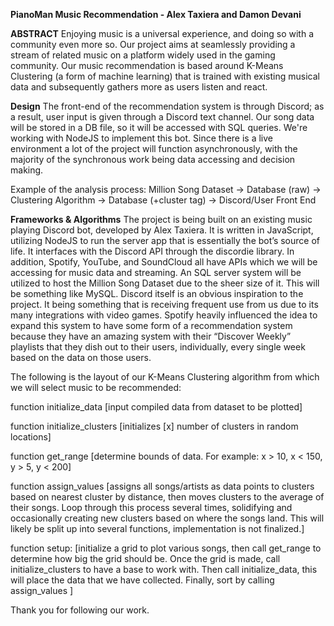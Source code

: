 **PianoMan Music Recommendation - Alex Taxiera and Damon Devani**

**ABSTRACT**
	Enjoying music is a universal experience, and doing so with a community even more so. Our project aims at seamlessly providing a stream of related music on a platform widely used in the gaming community. Our music recommendation is based around K-Means Clustering (a form of machine learning) that is trained with existing musical data and subsequently gathers more as users listen and react.

**Design** 
The front-end of the recommendation system is through Discord; as a result, user input is given through a Discord text channel. Our song data will be stored in a DB file, so it will be accessed with SQL queries. We're working with NodeJS to implement this bot. Since there is a live environment a lot of the project will function asynchronously, with the majority of the synchronous work being data accessing and decision making.

Example of the analysis process:
Million Song Dataset → Database (raw) → Clustering Algorithm → Database (+cluster tag) → Discord/User Front End

**Frameworks & Algorithms**
The project is being built on an existing music playing Discord bot, developed by Alex Taxiera. It is written in JavaScript, utilizing NodeJS to run the server app that is essentially the bot’s source of life. It interfaces with the Discord API through the discordie library. In addition, Spotify, YouTube, and SoundCloud all have APIs which we will be accessing for music data and streaming.
An SQL server system will be utilized to host the Million Song Dataset due to the sheer size of it. This will be something like MySQL. Discord itself is an obvious inspiration to the project. It being something that is receiving frequent use from us due to its many integrations with video games. Spotify heavily influenced the idea to expand this system to have some form of a recommendation system because they have an amazing system with their “Discover Weekly” playlists that they dish out to their users, individually, every single week based on the data on those users. 

The following is the layout of our K-Means Clustering algorithm from which we will select music to be recommended:

 function initialize_data
		[input compiled data from dataset to be plotted]
    
 function initialize_clusters
		[initializes [x] number of clusters in random locations]
    
  function get_range
		[determine bounds of data. For example: x > 10, x < 150, y > 5, y < 200]
    
  function assign_values
[assigns all songs/artists as data points to clusters based on nearest cluster by distance, then moves clusters to the average of their songs. Loop through this process several times, solidifying and occasionally creating new clusters based on where the songs land. This will likely be split up into several functions, implementation is not finalized.]
 
 function setup:
		[initialize a grid to plot various songs, then call get_range to determine how big the grid should be. Once the grid is made, call initialize_clusters to have a base to work with. Then call initialize_data, this will place the data that we have collected. Finally, sort by calling assign_values ] 
    
    
Thank you for following our work.
